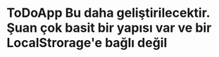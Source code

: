 # ToDoApp Bu daha geliştirilecektir. Şuan çok basit bir yapısı var ve bir LocalStrorage'e bağlı değil
